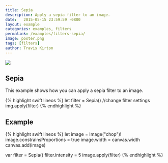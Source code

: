 ```yaml
---
title: Sepia
description: Apply a sepia filter to an image.
date:   2015-05-15 23:59:59 -0800
layout: example
categories: examples, filters
permalink: /examples/filters-sepia/
image: poster.png
tags: [filters]
author: Travis Kirton
---
```

![](sepia.png)

## Sepia
This example shows how you can apply a sepia filter to an image.

{% highlight swift lineos %}
let filter = Sepia()
//change filter settings
img.apply(filter)
{% endhighlight %}

## Example
{% highlight swift lineos %}
let image = Image("chop")!
image.constrainsProportions = true
image.width = canvas.width
canvas.add(image)

var filter = Sepia()
filter.intensity = 5
image.apply(filter)
{% endhighlight %}
